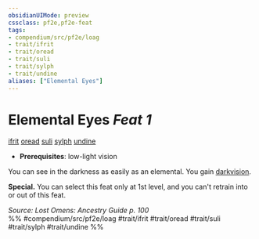 ```yaml
---
obsidianUIMode: preview
cssclass: pf2e,pf2e-feat
tags:
- compendium/src/pf2e/loag
- trait/ifrit
- trait/oread
- trait/suli
- trait/sylph
- trait/undine
aliases: ["Elemental Eyes"]
---
```

# Elemental Eyes  *Feat 1*  
[ifrit](ifrit-b2.md "Ifrit Ancestry & Heritage Trait")  [oread](oread-b2.md "Oread Ancestry & Heritage Trait")  [suli](suli-b2.md "Suli Ancestry & Heritage Trait")  [sylph](sylph-b2.md "Sylph Ancestry & Heritage Trait")  [undine](undine-b2.md "Undine Ancestry & Heritage Trait")  

- **Prerequisites**: low-light vision

You can see in the darkness as easily as an elemental. You gain [darkvision](Reference/Rules/Abilities/darkvision.md).

**Special.** You can select this feat only at 1st level, and you can't retrain into or out of this feat.

*Source: Lost Omens: Ancestry Guide p. 100*  
%% #compendium/src/pf2e/loag #trait/ifrit #trait/oread #trait/suli #trait/sylph #trait/undine %%